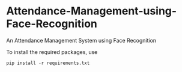 # Attendance-Management-using-Face-Recognition
An Attendance Management System using Face Recognition

To install the required packages, use 
```
pip install -r requirements.txt
```
